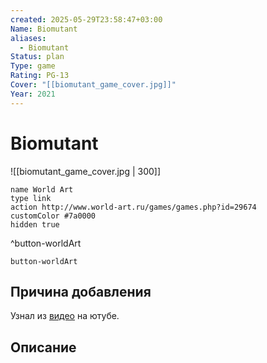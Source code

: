 ```yaml
---
created: 2025-05-29T23:58:47+03:00
Name: Biomutant
aliases:
  - Biomutant
Status: plan
Type: game
Rating: PG-13
Cover: "[[biomutant_game_cover.jpg]]"
Year: 2021
---
```


# Biomutant

![[biomutant_game_cover.jpg | 300]]


```button
name World Art
type link
action http://www.world-art.ru/games/games.php?id=29674
customColor #7a0000
hidden true
```
^button-worldArt



`button-worldArt`

## Причина добавления

Узнал из [видео](https://youtu.be/Ez2Yop2Q2nA?si=tNCVgxTK5Mo1wbG1) на ютубе.


## Описание


